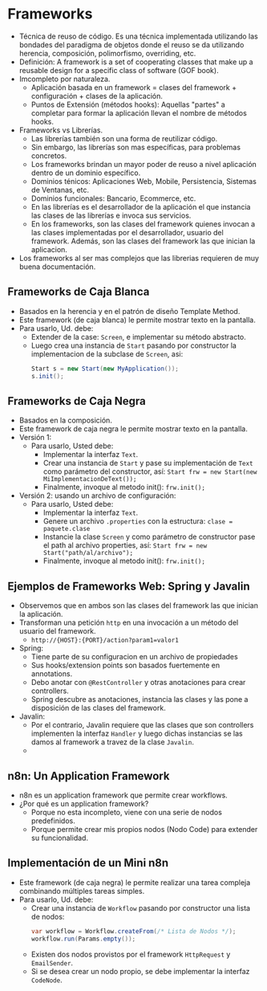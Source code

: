 # Frameworks

- Técnica de reuso de código. Es una técnica implementada utilizando las bondades del paradigma de objetos donde el
  reuso se da utilizando herencia, composición, polimorfismo, overriding, etc.
- Definición: A framework is a set of cooperating classes that make up a reusable design for a specific class of
  software (GOF book).
- Imcompleto por naturaleza.
    - Aplicación basada en un framework = clases del framework + configuración + clases de la aplicación.
    - Puntos de Extensión (métodos hooks): Aquellas "partes" a completar para formar la aplicación llevan el nombre de
      métodos hooks.
- Frameworks vs Librerías.
    - Las librerías también son una forma de reutilizar código.
    - Sin embargo, las librerías son mas específicas, para problemas concretos.
    - Los frameworks brindan un mayor poder de reuso a nivel aplicación dentro de un dominio específico.
    - Dominios ténicos: Aplicaciones Web, Mobile, Persistencia, Sistemas de Ventanas, etc.
    - Dominios funcionales: Bancario, Ecommerce, etc.
    - En las librerías es el desarrollador de la aplicación el que instancia las clases de las librerías e invoca sus
      servicios.
    - En los frameworks, son las clases del framework quienes invocan a las clases implementadas por el desarrollador,
      usuario del framework. Además, son las clases del framework las que inician la aplicacion.
- Los frameworks al ser mas complejos que las librerias requieren de muy buena documentación.

## Frameworks de Caja Blanca

- Basados en la herencia y en el patrón de diseño Template Method.
- Este framework (de caja blanca) le permite mostrar texto en la pantalla.
- Para usarlo, Ud. debe:
    - Extender de la case: `Screen`, e implementar su método abstracto.
    - Luego crea una instancia de `Start` pasando por constructor la implementacion de la subclase de `Screen`, asi:
      ```java
      Start s = new Start(new MyApplication());
      s.init();
      ```

## Frameworks de Caja Negra

- Basados en la composición.
- Este framework de caja negra le permite mostrar texto en la pantalla.
- Versión 1:
    - Para usarlo, Usted debe:
        - Implementar la interfaz `Text`.
        - Crear una instancia de `Start` y pase su implementación de `Text` como parámetro del constructor, así:
          `Start frw = new Start(new MiImplementacionDeText());`
        - Finalmente, invoque al metodo init():
          `frw.init();`
- Versión 2: usando un archivo de configuración:
    - Para usarlo, Usted debe:
        - Implementar la interfaz `Text`.
        - Genere un archivo `.properties` con la estructura:
          `clase = paquete.clase`
        - Instancie la clase `Screen` y como parámetro de constructor pase el path al archivo properties, así:
          `Start frw = new Start("path/al/archivo");`
        - Finalmente, invoque al metodo init():
          `frw.init();`

## Ejemplos de Frameworks Web: Spring y Javalin

- Observemos que en ambos son las clases del framework las que inician la aplicación.
- Transforman una petición `http` en una invocación a un método del usuario del framework.
    - `http://{HOST}:{PORT}/action?param1=valor1`
- Spring:
    - Tiene parte de su configuracion en un archivo de propiedades
    - Sus hooks/extension points son basados fuertemente en annotations.
    - Debo anotar con `@RestController` y otras anotaciones para crear controllers.
    - Spring descubre as anotaciones, instancia las clases y las pone a disposición de las clases del framework.
- Javalin:
    - Por el contrario, Javalin requiere que las clases que son controllers implementen la interfaz `Handler` y luego
      dichas instancias se las damos al framework a travez de la clase `Javalin`.
    -

## n8n: Un Application Framework

- n8n es un application framework que permite crear workflows.
- ¿Por qué es un application framework?
    - Porque no esta incompleto, viene con una serie de nodos predefinidos.
    - Porque permite crear mis propios nodos (Nodo Code) para extender su funcionalidad.

## Implementación de un Mini n8n

- Este framework (de caja negra) le permite realizar una tarea compleja combinando múltiples tareas simples.
- Para usarlo, Ud. debe:
    - Crear una instancia de `Workflow` pasando por constructor una lista de nodos:
      ```java
      var workflow = Workflow.createFrom(/* Lista de Nodos */);
      workflow.run(Params.empty());
      ```
    - Existen dos nodos provistos por el framework `HttpRequest` y `EmailSender`.
    - Si se desea crear un nodo propio, se debe implementar la interfaz `CodeNode`.
  
 

